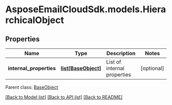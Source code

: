 # AsposeEmailCloudSdk.models.HierarchicalObject

## Properties
Name | Type | Description | Notes
------------ | ------------- | ------------- | -------------
**internal_properties** | [**list[BaseObject]**](BaseObject.md) | List of internal properties | [optional] 

 Parent class: [BaseObject](BaseObject.md)

[[Back to Model list]](README.md#documentation-for-models) [[Back to API list]](README.md#documentation-for-api-endpoints) [[Back to README]](README.md)


